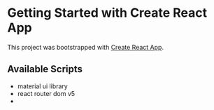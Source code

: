 # Getting Started with Create React App

This project was bootstrapped with [Create React App](https://github.com/facebook/create-react-app).

## Available Scripts

- material ui library 
- react router dom v5
- 